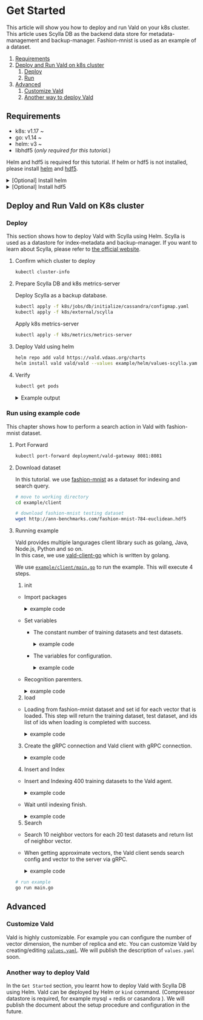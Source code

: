 # Get Started

This article will show you how to deploy and run Vald on your k8s cluster.
This article uses Scylla DB as the backend data store for metadata-management and backup-manager.
Fashion-mnist is used as an example of a dataset.

1. [Requirements](#requirements)
2. [Deploy and Run Vald on k8s cluster](#deploy-and-run-vald-on-k8s-cluster)
    1. [Deploy](#deploy)
    2. [Run](#run)
3. [Advanced](#advanced)
    1. [Customize Vald](#customize-vald)
    2. [Another way to deploy Vald](#another-way-to-deploy-vald)

## Requirements

- k8s:  v1.17 ~
- go:   v1.14 ~
- helm: v3 ~
- libhdf5 (_only required for this tutorial._)

Helm and hdf5 is required for this tutorial. If helm or hdf5 is not installed, please install [helm](https://helm.sh/docs/intro/install) and [hdf5](https://www.hdfgroup.org/).

<details><summary>[Optional] Install helm</summary><br>

```bash
curl https://raw.githubusercontent.com/helm/helm/master/scripts/get-helm-3 | bash
```
</details>

<details><summary>[Optional] Install hdf5</summary><br>

```bash
# yum
yum install -y hdf5-devel

# apt
apt-get install libhdf5-serial-dev

# homebrew
brew install hdf5
```
</details>

## Deploy and Run Vald on K8s cluster

### Deploy

This section shows how to deploy Vald with Scylla using Helm.
Scylla is used as a datastore for index-metadata and backup-manager.
If you want to learn about Scylla, please refer to [the official website](https://www.scylladb.com/).

1. Confirm which cluster to deploy

    ```bash
    kubectl cluster-info
    ```

2. Prepare Scylla DB and k8s metrics-server

    Deploy Scylla as a backup database.

    ```bash
    kubectl apply -f k8s/jobs/db/initialize/cassandra/configmap.yaml
    kubectl apply -f k8s/external/scylla
    ```

    Apply k8s metrics-server

    ```bash
    kubectl apply -f k8s/metrics/metrics-server
    ```

3. Deploy Vald using helm

    ```bash
    helm repo add vald https://vald.vdaas.org/charts
    helm install vald vald/vald --values example/helm/values-scylla.yaml
    ```

4. Verify

    ```bash
    kubectl get pods
    ```

    <details><summary>Example output</summary><br>
    If the deployment is successful, all Vald components should be running.

    ```bash
    NAME                                       READY   STATUS    RESTARTS   AGE
    scylla-0                                   1/1     Running   0          13m
    scylla-1                                   1/1     Running   0          12m
    scylla-2                                   1/1     Running   0          10m
    vald-agent-ngt-0                           1/1     Running   0          5m49s
    vald-agent-ngt-1                           1/1     Running   0          5m49s
    vald-agent-ngt-2                           1/1     Running   0          5m49s
    vald-agent-ngt-3                           1/1     Running   0          5m49s
    vald-agent-ngt-4                           1/1     Runnnig   0          5m49s
    vald-discoverer-97c88678b-wj6xn            1/1     Running   0          5m49s
    vald-gateway-5bf95f8d97-2v76g              1/1     Running   0          5m49s
    vald-gateway-5bf95f8d97-5wtb2              1/1     Running   0          78s
    vald-gateway-5bf95f8d97-7d6j7              1/1     Running   0          78s
    vald-gateway-5bf95f8d97-gx45c              1/1     Running   0          5m49s
    vald-gateway-5bf95f8d97-kx2c5              1/1     Running   0          78s
    vald-gateway-5bf95f8d97-np2lc              1/1     Running   0          5m49s
    vald-manager-backup-6c9695b69b-9xngp       1/1     Running   0          5m49s
    vald-manager-backup-6c9695b69b-jvwft       1/1     Running   0          5m49s
    vald-manager-backup-6c9695b69b-mjs2r       1/1     Running   0          5m49s
    vald-manager-compressor-6c95bdbfb5-m5t7t   1/1     Running   0          5m49s
    vald-manager-compressor-6c95bdbfb5-q8hc6   1/1     Running   0          5m49s
    vald-manager-compressor-6c95bdbfb5-zp8hb   1/1     Running   0          5m49s
    vald-manager-index-59676f54bb-nzfwt        1/1     Running   0          5m49s
    vald-meta-559744db-bcrdw                   1/1     Running   0          5m49s
    vald-meta-559744db-hz7gd                   1/1     Running   0          5m49s
    ```
    </details>

### Run using example code

This chapter shows how to perform a search action in Vald with fashion-mnist dataset.

1. Port Forward

    ```bash
    kubectl port-forward deployment/vald-gateway 8081:8081
    ```

2. Download dataset

    In this tutorial. we use [fashion-mnist](https://github.com/zalandoresearch/fashion-mnist) as a dataset for indexing and search query.

    ```bash
    # move to working directory
    cd example/client
    
    # download fashion-mnist testing dataset
    wget http://ann-benchmarks.com/fashion-mnist-784-euclidean.hdf5
    ```

3. Running example

    Vald provides multiple langurages client library such as golang, Java, Node.js, Python and so on.<br>
    In this case, we use [vald-client-go](https://github.com/vdaas/vald-client-go) which is written by golang.

    We use [`example/client/main.go`](../../example/client/main.go) to run the example.
    This will execute 4 steps.
    1. init
    - Import packages
        <details><summary>example code</summary><br>

        ```go
        package main

        import (
            "context"
            "encoding/json"
            "flag"
            "time"

            "github.com/kpango/fuid"
            "github.com/kpango/glg"
            "github.com/vdaas/vald-client-go/gateway/vald"
            "github.com/vdaas/vald-client-go/payload"

            "gonum.org/v1/hdf5"
            "google.golang.org/grpc"
        )
        ```
        </details>
    - Set variables
        - The constant number of training datasets and test datasets.
            <details><summary>example code</summary><br>

            ```go
            const (
                insertCount = 400
                testCount = 20
            )
            ```
            </details>

        - The variables for configuration.
            <details><summary>example code</summary><br>

            ```go
            const (
                datasetPath         string
                grpcServerAddr      string
                indexingWaitSeconds uint
            )
            ```
            </details>
    - Recognition paremters.
        <details><summary>example code</summary><br>

        ```go
        func init() {
            flag.StringVar(&datasetPath, "path", "fashion-mnist-784-euclidean.hdf5", "set dataset path")
            flag.StringVar(&grpcServerAddr, "addr", "127.0.0.1:8081", "set gRPC server address")
            flag.UintVar(&indexingWaitSeconds, "wait", 60, "set indexing wait seconds")
            flag.Parse()
        }
        ```
        </details>
    2. load
    - Loading from fashion-mnist dataset and set id for each vector that is loaded. This step will return the training dataset, test dataset, and ids list of ids when loading is completed with success.
        <details><summary>example code</summary><br>

        ```go
        ids, train, test, err := load(datasetPath)
        if err != nil {
            glg.Fatal(err)
        }
        ```
        </details>
    3. Create the gRPC connection and Vald client with gRPC connection.
        <details><summary>example code</summary><br>

        ```go
        ctx := context.Background()

        conn, err := grpc.DialContext(ctx, grpcServerAddr, grpc.WithInsecure())
        if err != nil {
            glg.Fatal(err)
        }

        client := vald.NewValdClient(conn)
        ```
        </details>
    4. Insert and Index
    - Insert and Indexing 400 training datasets to the Vald agent.
        <details><summary>example code</summary><br>

        ```go
        for i := range ids [:insertCount] {
            if i%10 == 0 {
                glg.Infof("Inserted %d", i)
            }
            _, err := client.Insert(ctx, &payload.Object_Vector{
                Id: ids[i],
                Vector: train[i],
            })
            if err != nil {
                glg.Fatal(err)
            }
        }
        ```
        </details>
    - Wait until indexing finish.
        <details><summary>example code</summary><br>

        ```go
        glg.Info("Wait for indexing to finish")
        time.Sleep(time.Duration(indexingWaitSeconds) * time.Second)
        ```
        </details>
    5. Search
    - Search 10 neighbor vectors for each 20 test datasets and return list of neighbor vector.
    - When getting approximate vectors, the Vald client sends search config and vector to the server via gRPC.
        <details><summary>example code</summary><br>

        ```go
        glg.Infof("Start search %d times", testCount)
        for i, vec := range test[:testCount] {
            res, err := client.Seach(ctx, &payload.Search_Request){
                Vector: vec,
                Config: &payload.Search_Config{
                    Num: 10,
                    Radius: -1,
                    Epsilon: 0.01,
                }
            }
            if err != nil {
                glg.Fatal(err)
            }

            b, _ := json.MarshalIndent(res.GetResults(), "", " ")
            glg.Infof("%d - Results : %s\n\n", i+1, string(b))
            time.Sleep(1 * time.Second)
        }
        ```
        </details>

    ```bash
    # run example
    go run main.go
    ```

## Advanced

### Customize Vald

Vald is highly customizable.
For example you can configure the number of vector dimension, the number of replica and etc.
You can customize Vald by creating/editing [`values.yaml`](../../charts/vald/values.yaml).
We will publish the description of `values.yaml` soon.

### Another way to deploy Vald

In the `Get Started` section, you learnt how to deploy Vald with Scylla DB using Helm.
Vald can be deployed by Helm or `kind` command. (Compressor datastore is required, for example mysql + redis or casandora ).
We will publish the document about the setup procedure and configuration in the future.
